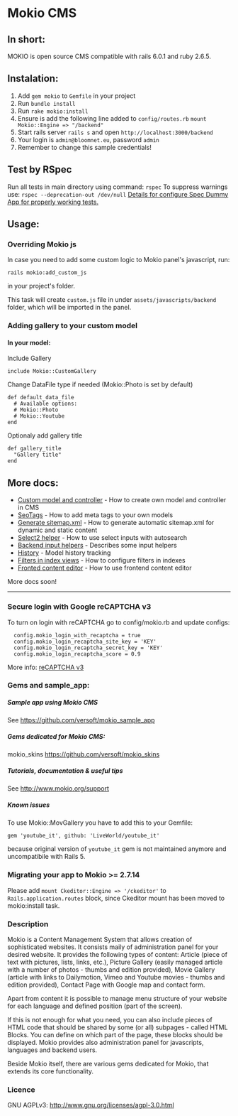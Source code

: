# Mokio CMS [![<Versoft>](https://circleci.com/gh/versoft/mokio.svg?style=shield)](<https://app.circleci.com/pipelines/github/versoft/mokio>)


## In short:
MOKIO is open source CMS compatible with rails 6.0.1 and ruby 2.6.5.

## Instalation:
1. Add `gem mokio` to `Gemfile` in your project
2. Run `bundle install`
3. Run `rake mokio:install`
4. Ensure is add the following line added to `config/routes.rb`
  ```mount Mokio::Engine => "/backend"```
5. Start rails server `rails s` and open `http://localhost:3000/backend`
6. Your login is `admin@bloomnet.eu`, password `admin`
7. Remember to change this sample credentials!

## Test by RSpec
Run all tests in main directory using command: `rspec`
To suppress warnings use: `rspec --deprecation-out /dev/null`
[Details for configure Spec Dummy App for properly working tests.](spec/dummy/README.md)

## Usage:
### Overriding Mokio js
In case you need to add some custom logic to Mokio panel's javascript, run:

`rails mokio:add_custom_js`

in your project's folder.

This task will create `custom.js` file in under `assets/javascripts/backend` folder, which will be imported in the panel.

### Adding gallery to your custom model
#### In your model:
Include Gallery
```
include Mokio::CustomGallery
```

Change DataFile type if needed (Mokio::Photo is set by default)
```
def default_data_file
  # Available options:
  # Mokio::Photo
  # Mokio::Youtube
end
```

Optionaly add gallery title
```
def gallery_title
  "Gallery title"
end
```

## More docs:
- [Custom model and controller](docs/custom_models_and_controllers.md) - How to create own model and controller in CMS
- [SeoTags](docs/seo_tags.md) - How to add meta tags to your own models
- [Generate sitemap.xml](docs/sitemap_generator.md) - How to generate automatic sitemap.xml for dynamic and static content
- [Select2 helper](docs/select2.md) - How to use select inputs with autosearch
- [Backend input helpers](docs/backend_inputs_helpers.md) - Describes some input helpers
- [History](docs/history.md) - Model history tracking
- [Filters in index views](docs/filters_in_index_views.md) - How to configure filters in indexes
- [Fronted content editor](docs/frontend_content_editor.md) - How to use frontend content editor

More docs soon!

---
### Secure login with Google reCAPTCHA v3
To turn on login with reCAPTCHA go to config/mokio.rb and update configs:
```
  config.mokio_login_with_recaptcha = true
  config.mokio_login_recaptcha_site_key = 'KEY'
  config.mokio_login_recaptcha_secret_key = 'KEY'
  config.mokio_login_recaptcha_score = 0.9
```
More info: [reCAPTCHA v3](https://developers.google.com/recaptcha/docs/v3)

### Gems and sample_app:

##### Sample app using Mokio CMS

See https://github.com/versoft/mokio_sample_app

##### Gems dedicated for Mokio CMS:

mokio_skins https://github.com/versoft/mokio_skins

##### Tutorials, documentation & useful tips

See http://www.mokio.org/support

##### Known issues

To use Mokio::MovGallery you have to add this to your Gemfile:

`gem 'youtube_it', github: 'LiveWorld/youtube_it'`

because original version of `youtube_it` gem is not maintained anymore and uncompatibile with Rails 5.

### Migrating your app to Mokio >= 2.7.14

Please add `mount Ckeditor::Engine => '/ckeditor'` to `Rails.application.routes`
block, since Ckeditor mount has been moved to mokio:install task.

### Description

Mokio is a Content Management System that allows creation of
sophisticated websites. It consists maily of administration panel for your
desired website.
It provides the following types of content: Article (piece of text with
pictures, lists, links, etc.), Picture Gallery (easily managed article with
a number of photos - thumbs and edition provided), Movie Gallery
(article with links to Dailymotion, Vimeo and Youtube movies - thumbs
and edition provided), Contact Page with Google map and contact form.

Apart from content it is possible to manage menu structure of your
website for each language and defined position (part of the screen).

If this is not enough for what you need, you can also include pieces of
HTML code that should be shared by some (or all) subpages - called
HTML Blocks. You can define on which part of the page, these blocks
should be displayed.
Mokio provides also administration panel for javascripts, languages
and backend users.

Beside Mokio itself, there are various gems dedicated for Mokio, that
extends its core functionality.

### Licence

GNU AGPLv3: http://www.gnu.org/licenses/agpl-3.0.html

